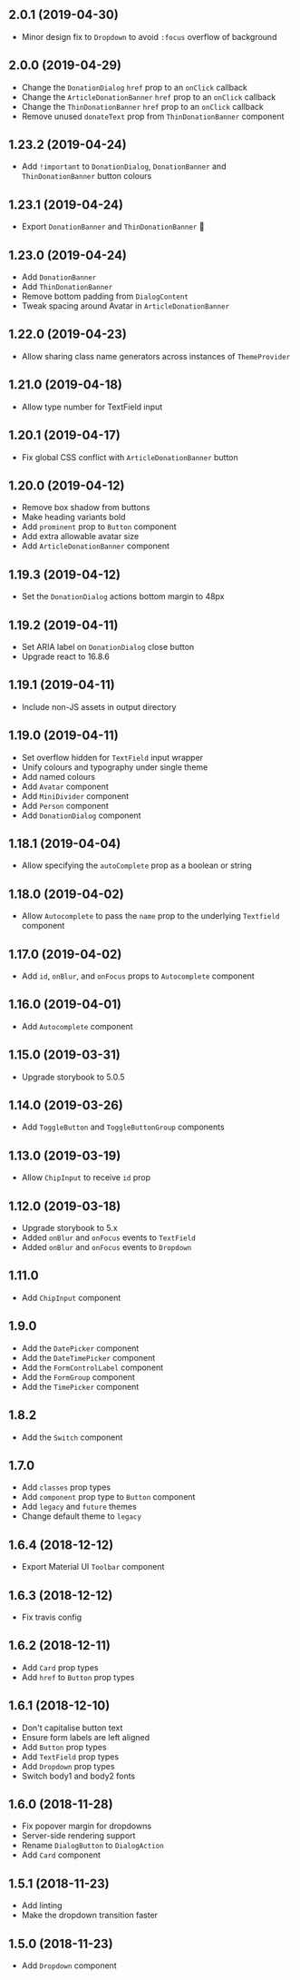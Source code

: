 ## 2.0.1 (2019-04-30)

* Minor design fix to `Dropdown` to avoid `:focus` overflow of background

## 2.0.0 (2019-04-29)

* Change the `DonationDialog` `href` prop to an `onClick` callback
* Change the `ArticleDonationBanner` `href` prop to an `onClick` callback
* Change the `ThinDonationBanner` `href` prop to an `onClick` callback
* Remove unused `donateText` prop from `ThinDonationBanner` component

## 1.23.2 (2019-04-24)

* Add `!important` to `DonationDialog`, `DonationBanner` and `ThinDonationBanner` button colours

## 1.23.1 (2019-04-24)

 * Export `DonationBanner` and `ThinDonationBanner` 🤦

## 1.23.0 (2019-04-24)

 * Add `DonationBanner`
 * Add `ThinDonationBanner`
 * Remove bottom padding from `DialogContent`
 * Tweak spacing around Avatar in `ArticleDonationBanner`

## 1.22.0 (2019-04-23)

 * Allow sharing class name generators across instances of `ThemeProvider`

## 1.21.0 (2019-04-18)

 * Allow type number for TextField input

## 1.20.1 (2019-04-17)

* Fix global CSS conflict with `ArticleDonationBanner` button

## 1.20.0 (2019-04-12)

* Remove box shadow from buttons
* Make heading variants bold
* Add `prominent` prop to `Button` component
* Add extra allowable avatar size
* Add `ArticleDonationBanner` component

## 1.19.3 (2019-04-12)

* Set the `DonationDialog` actions bottom margin to 48px

## 1.19.2 (2019-04-11)

* Set ARIA label on `DonationDialog` close button
* Upgrade react to 16.8.6

## 1.19.1 (2019-04-11)

* Include non-JS assets in output directory

## 1.19.0 (2019-04-11)

* Set overflow hidden for `TextField` input wrapper
* Unify colours and typography under single theme
* Add named colours
* Add `Avatar` component
* Add `MiniDivider` component
* Add `Person` component
* Add `DonationDialog` component

## 1.18.1 (2019-04-04)

* Allow specifying the `autoComplete` prop as a boolean or string

## 1.18.0 (2019-04-02)

* Allow `Autocomplete` to pass the `name` prop to the underlying `Textfield` component

## 1.17.0 (2019-04-02)

* Add `id`, `onBlur`, and `onFocus` props to `Autocomplete` component

## 1.16.0 (2019-04-01)

* Add `Autocomplete` component

## 1.15.0 (2019-03-31)

* Upgrade storybook to 5.0.5

## 1.14.0 (2019-03-26)

* Add `ToggleButton` and `ToggleButtonGroup` components

## 1.13.0 (2019-03-19)

* Allow `ChipInput` to receive `id` prop

## 1.12.0 (2019-03-18)

* Upgrade storybook to 5.x
* Added `onBlur` and `onFocus` events to `TextField`
* Added `onBlur` and `onFocus` events to `Dropdown`

## 1.11.0

* Add `ChipInput` component

## 1.9.0

* Add the `DatePicker` component
* Add the `DateTimePicker` component
* Add the `FormControlLabel` component
* Add the `FormGroup` component
* Add the `TimePicker` component

## 1.8.2

* Add the `Switch` component

## 1.7.0

* Add `classes` prop types
* Add `component` prop type to `Button` component
* Add `legacy` and `future` themes
* Change default theme to `legacy`

## 1.6.4 (2018-12-12)

* Export Material UI `Toolbar` component

## 1.6.3 (2018-12-12)

* Fix travis config

## 1.6.2 (2018-12-11)

* Add `Card` prop types
* Add `href` to `Button` prop types

## 1.6.1 (2018-12-10)

* Don't capitalise button text
* Ensure form labels are left aligned
* Add `Button` prop types
* Add `TextField` prop types
* Add `Dropdown` prop types
* Switch body1 and body2 fonts

## 1.6.0 (2018-11-28)

* Fix popover margin for dropdowns
* Server-side rendering support
* Rename `DialogButton` to `DialogAction`
* Add `Card` component

## 1.5.1 (2018-11-23)

* Add linting
* Make the dropdown transition faster

## 1.5.0 (2018-11-23)

* Add `Dropdown` component
